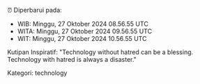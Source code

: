 ⏰ Diperbarui pada:
- WIB: Minggu, 27 Oktober 2024 08.56.55 UTC
- WITA: Minggu, 27 Oktober 2024 09.56.55 UTC
- WIT: Minggu, 27 Oktober 2024 10.56.55 UTC

Kutipan Inspiratif:
"Technology without hatred can be a blessing. Technology with hatred is always a disaster."


Kategori: technology

